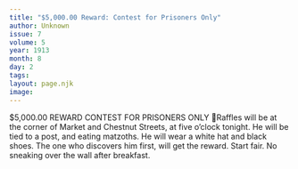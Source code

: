 ```yaml
---
title: "$5,000.00 Reward: Contest for Prisoners Only"
author: Unknown
issue: 7
volume: 5
year: 1913
month: 8
day: 2
tags:
layout: page.njk
image:
---
```

$5,000.00 REWARD CONTEST FOR PRISONERS ONLY Raffles will be at the corner of Market and Chestnut Streets, at five o’clock tonight. He will be tied to a post, and eating matzoths. He will wear a white hat and black shoes. The one who discovers him first, will get the reward. Start fair. No sneaking over the wall after breakfast. 
